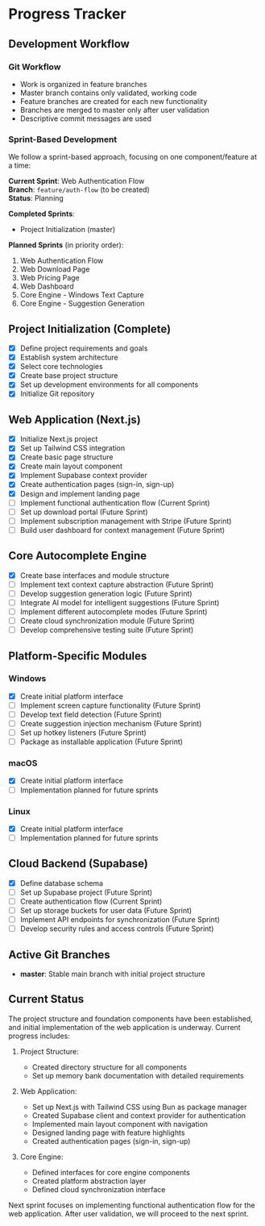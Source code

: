 # Progress Tracker

## Development Workflow

### Git Workflow
- Work is organized in feature branches
- Master branch contains only validated, working code
- Feature branches are created for each new functionality
- Branches are merged to master only after user validation
- Descriptive commit messages are used

### Sprint-Based Development
We follow a sprint-based approach, focusing on one component/feature at a time:

**Current Sprint**: Web Authentication Flow  
**Branch**: `feature/auth-flow` (to be created)  
**Status**: Planning

**Completed Sprints**:
- Project Initialization (master)

**Planned Sprints** (in priority order):
1. Web Authentication Flow
2. Web Download Page
3. Web Pricing Page
4. Web Dashboard
5. Core Engine - Windows Text Capture
6. Core Engine - Suggestion Generation

## Project Initialization (Complete)
- [x] Define project requirements and goals
- [x] Establish system architecture
- [x] Select core technologies
- [x] Create base project structure
- [x] Set up development environments for all components
- [x] Initialize Git repository

## Web Application (Next.js)
- [x] Initialize Next.js project
- [x] Set up Tailwind CSS integration
- [x] Create basic page structure
- [x] Create main layout component
- [x] Implement Supabase context provider
- [x] Create authentication pages (sign-in, sign-up)
- [x] Design and implement landing page
- [ ] Implement functional authentication flow (Current Sprint)
- [ ] Set up download portal (Future Sprint)
- [ ] Implement subscription management with Stripe (Future Sprint)
- [ ] Build user dashboard for context management (Future Sprint)

## Core Autocomplete Engine
- [x] Create base interfaces and module structure
- [ ] Implement text context capture abstraction (Future Sprint)
- [ ] Develop suggestion generation logic (Future Sprint)
- [ ] Integrate AI model for intelligent suggestions (Future Sprint)
- [ ] Implement different autocomplete modes (Future Sprint)
- [ ] Create cloud synchronization module (Future Sprint)
- [ ] Develop comprehensive testing suite (Future Sprint)

## Platform-Specific Modules
### Windows
- [x] Create initial platform interface
- [ ] Implement screen capture functionality (Future Sprint)
- [ ] Develop text field detection (Future Sprint)
- [ ] Create suggestion injection mechanism (Future Sprint)
- [ ] Set up hotkey listeners (Future Sprint)
- [ ] Package as installable application (Future Sprint)

### macOS
- [x] Create initial platform interface
- [ ] Implementation planned for future sprints

### Linux
- [x] Create initial platform interface
- [ ] Implementation planned for future sprints

## Cloud Backend (Supabase)
- [x] Define database schema
- [ ] Set up Supabase project (Future Sprint)
- [ ] Create authentication flow (Current Sprint)
- [ ] Set up storage buckets for user data (Future Sprint)
- [ ] Implement API endpoints for synchronization (Future Sprint)
- [ ] Develop security rules and access controls (Future Sprint)

## Active Git Branches
- **master**: Stable main branch with initial project structure

## Current Status
The project structure and foundation components have been established, and initial implementation of the web application is underway. Current progress includes:

1. Project Structure:
   - Created directory structure for all components
   - Set up memory bank documentation with detailed requirements

2. Web Application:
   - Set up Next.js with Tailwind CSS using Bun as package manager
   - Created Supabase client and context provider for authentication
   - Implemented main layout component with navigation
   - Designed landing page with feature highlights
   - Created authentication pages (sign-in, sign-up)

3. Core Engine:
   - Defined interfaces for core engine components
   - Created platform abstraction layer
   - Defined cloud synchronization interface

Next sprint focuses on implementing functional authentication flow for the web application. After user validation, we will proceed to the next sprint. 